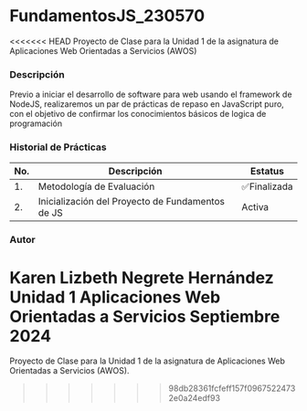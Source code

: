 # FundamentosJS_230570
<<<<<<< HEAD
Proyecto de Clase para la Unidad 1 de la asignatura de Aplicaciones Web Orientadas a Servicios (AWOS)



### Descripción
Previo a iniciar el desarrollo de software para web usando el framework de NodeJS, realizaremos un par de prácticas de repaso en JavaScript puro, con el objetivo de confirmar los conocimientos básicos de logica de programación 

### Historial de Prácticas

|No.|Descripción|Estatus|
|--|--|--|
|1.|Metodología de Evaluación| ✅Finalizada|
|2.|Inicialización del Proyecto de Fundamentos de JS|Activa|

### Autor
Karen Lizbeth Negrete Hernández
Unidad 1
Aplicaciones Web Orientadas a Servicios
Septiembre 2024
=======
Proyecto de Clase para la Unidad 1 de la asignatura de Aplicaciones Web Orientadas a Servicios (AWOS).
>>>>>>> 98db28361fcfeff157f09675224732e0a24edf93
